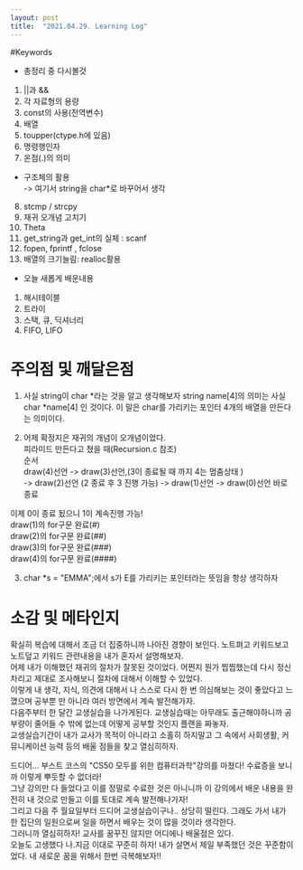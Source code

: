 ```yaml
---
layout: post
title:  "2021.04.29. Learning Log"
---
```


#Keywords
  
- 총정리 중 다시볼것
  
1. ||과 &&  
2. 각 자료형의 용량  
3. const의 사용(전역변수)  
4. 배열  
5. toupper(ctype.h에 있음)  
6. 명령행인자  
7. 온점(.)의 의미  
 + 구조체의 활용  
-> 여기서 string을 char*로 바꾸어서 생각  
8. stcmp / strcpy  
9. 재귀 오개념 고치기  
10. Theta  
11. get_string과 get_int의 실체 : scanf  
12. fopen, fprintf , fclose  
13. 배열의 크기늘림: realloc활용  
  
- 오늘 새롭게 배운내용  
  
1. 해시테이블  
2. 트라이  
3. 스택, 큐, 딕셔너리  
4. FIFO, LIFO  
  
  
  
# 주의점 및 깨달은점
  
1. 사실 string이 char *라는 것을 알고 생각해보자
string name[4]의 의미는 사실 char *name[4]
인 것이다.
이 말은 char를 가리키는 포인터 4개의 배열을 만든다는 의미이다.  
  
2. 어제 확정지은 재귀의 개념이 오개념이었다.  
피라미드 만든다고 쳤을 때(Recursion.c 참조)  
순서  
draw(4)선언 -> draw(3)선언,(3이 종료될 때 까지 4는 멈춤상태 )  
-> draw(2)선언 (2 종료 후 3 진행 가능) -> draw(1)선언 -> draw(0)선언 바로 종료

이제 0이 종료 됬으니 1이 계속진행 가능!  
draw(1)의 for구문 완료(#)  
draw(2)의 for구문 완료(##)  
draw(3)의 for구문 완료(###)  
draw(4)의 for구문 완료(####)  
  
3. char *s = "EMMA";에서 s가 E를 가리키는 포인터라는 뜻임을 항상 생각하자  
  
  
  
# 소감 및 메타인지
  
확실히 복습에 대해서 조금 더 집중하니까 나아진 경향이 보인다. 노트펴고 키워드보고 노트덮고 키워드 관련내용을 내가 혼자서 설명해보자.  
어제 내가 이해했던 재귀의 절차가 잘못된 것이었다. 어쩐지 뭔가 찝찝했는데 다시 정신차리고 제대로 조사해보니 절차에 대해서 이해할 수 있었다.  
이렇게 내 생각, 지식, 의견에 대해서 나 스스로 다시 한 번 의심해보는 것이 좋았다고 느꼈으며 공부뿐 만 아니라 여러 방면에서 계속 발전해가자.  
다음주부터 한 달간 교생실습을 나가게된다. 교생실습때는 아무래도 출근해야하니까 공부량이 줄어들 수 밖에 없는데 어떻게 공부할 것인지 플랜을 짜놓자.  
교생실습기간이 내가 교사가 목적이 아니라고 소홀히 하지말고 그 속에서 사회생활, 커뮤니케이션 능력 등의 배울 점들을 찾고 열심히하자.  
  
드디어... 부스트 코스의 "CS50 모두를 위한 컴퓨터과학"강의를 마쳤다! 수료증을 보니까 이렇게 뿌듯할 수 없더라!  
그냥 강의만 다 들었다고 이를 정말로 수료한 것은 아니니까 이 강의에서 배운 내용을 완전히 내 것으로 만들고 이를 토대로 계속 발전해나가자!  
그리고 다음 주 월요일부터 드디어 교생실습이구나.. 상당히 떨린다. 그래도 가서 내가 한 집단의 일원으로써 일을 하면서 배우는 것이 많을 것이라 생각한다.  
그러니까 열심히하자! 교사를 꿈꾸진 않지만 어디에나 배울점은 있다.  
오늘도 고생했다 나.지금 이대로 꾸준히 하자! 내가 살면서 제일 부족했던 것은 꾸준함이었다. 내 새로운 꿈을 위해서 한번 극복해보자!!  
